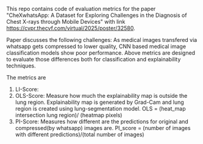 This repo contains code of evaluation metrics for the paper "CheXwhatsApp: A Dataset for Exploring Challenges in the Diagnosis of Chest X-rays
through Mobile Devices" with link https://cvpr.thecvf.com/virtual/2025/poster/32580. 

Paper discusses the following challenges: 
As medical images transfered via whatsapp gets compressed to lower quality, CNN based medical image classification models show poor performance. Above metrics are designed to evaluate those differences both for classification and explainability techniques.

The metrics are 
1. LI-Score: 
2. OLS-Score: Measure how much the explainability map is outside the lung region. Explainability map is generated by Grad-Cam and lung region is created using lung-segmentation model. OLS = (heat_map intersection lung region)/ (heatmap pixels)
3. PI-Score: Measures how different are the predictions for original and compressed(by whatsapp) images are. PI_score = (number of images with different predictions)/(total number of images)
